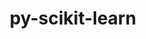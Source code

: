 ---
title: "py-scikit-learn"
layout: cache
categories: [package, develop-2025-01-19]
meta: {"versions": ["1.2.2", "1.6.1"], "compilers": ["gcc@=11.4.0", "gcc@=13.2.0", "gcc@=9.4.0", "oneapi@=2024.2.1"], "oss": ["ubuntu20.04", "ubuntu22.04", "ubuntu24.04"], "platforms": ["linux"], "targets": ["aarch64", "ppc64le", "x86_64_v3"], "stacks": ["e4s", "e4s-oneapi", "e4s-power", "ml-linux-aarch64-cpu", "ml-linux-aarch64-cuda", "ml-linux-x86_64-cpu", "ml-linux-x86_64-cuda", "ml-linux-x86_64-rocm", "root"], "num_specs": 13, "num_specs_by_stack": {"root": 13, "e4s-power": 2, "e4s": 3, "e4s-oneapi": 2, "ml-linux-aarch64-cuda": 3, "ml-linux-aarch64-cpu": 3, "ml-linux-x86_64-cuda": 3, "ml-linux-x86_64-cpu": 3, "ml-linux-x86_64-rocm": 2}}
spec_details: [{"hash": "5iophonr27am5vhkvaditcjbzubtyrb3", "compiler": "gcc@=9.4.0", "versions": ["1.6.1"], "os": "ubuntu20.04", "platform": "linux", "target": "ppc64le", "variants": ["build_system=python_pip"], "stacks": ["root", "e4s-power"], "size": "-", "tarball": "https://binaries.spack.io/develop-2025-01-19/build_cache/linux-ubuntu20.04-ppc64le/gcc-9.4.0/py-scikit-learn-1.6.1/linux-ubuntu20.04-ppc64le-gcc-9.4.0-py-scikit-learn-1.6.1-5iophonr27am5vhkvaditcjbzubtyrb3.spack"}, {"hash": "hdjrwsf44hij2j47l4nk7pfr43elizke", "compiler": "gcc@=9.4.0", "versions": ["1.6.1"], "os": "ubuntu20.04", "platform": "linux", "target": "ppc64le", "variants": ["build_system=python_pip"], "stacks": ["root", "e4s-power"], "size": "-", "tarball": "https://binaries.spack.io/develop-2025-01-19/build_cache/linux-ubuntu20.04-ppc64le/gcc-9.4.0/py-scikit-learn-1.6.1/linux-ubuntu20.04-ppc64le-gcc-9.4.0-py-scikit-learn-1.6.1-hdjrwsf44hij2j47l4nk7pfr43elizke.spack"}, {"hash": "2pdsfqmzj3eihukkfrobkdm2ncuwbbza", "compiler": "gcc@=11.4.0", "versions": ["1.6.1"], "os": "ubuntu22.04", "platform": "linux", "target": "x86_64_v3", "variants": ["build_system=python_pip"], "stacks": ["root", "e4s"], "size": "-", "tarball": "https://binaries.spack.io/develop-2025-01-19/build_cache/linux-ubuntu22.04-x86_64_v3/gcc-11.4.0/py-scikit-learn-1.6.1/linux-ubuntu22.04-x86_64_v3-gcc-11.4.0-py-scikit-learn-1.6.1-2pdsfqmzj3eihukkfrobkdm2ncuwbbza.spack"}, {"hash": "wcoaqqpgqwtjlmmbdvwzjoj27736xquw", "compiler": "gcc@=11.4.0", "versions": ["1.6.1"], "os": "ubuntu22.04", "platform": "linux", "target": "x86_64_v3", "variants": ["build_system=python_pip"], "stacks": ["root", "e4s"], "size": "-", "tarball": "https://binaries.spack.io/develop-2025-01-19/build_cache/linux-ubuntu22.04-x86_64_v3/gcc-11.4.0/py-scikit-learn-1.6.1/linux-ubuntu22.04-x86_64_v3-gcc-11.4.0-py-scikit-learn-1.6.1-wcoaqqpgqwtjlmmbdvwzjoj27736xquw.spack"}, {"hash": "pxfluylnbwllim464ceoh2xxnlw7e6py", "compiler": "gcc@=11.4.0", "versions": ["1.6.1"], "os": "ubuntu22.04", "platform": "linux", "target": "x86_64_v3", "variants": ["build_system=python_pip"], "stacks": ["root", "e4s"], "size": "-", "tarball": "https://binaries.spack.io/develop-2025-01-19/build_cache/linux-ubuntu22.04-x86_64_v3/gcc-11.4.0/py-scikit-learn-1.6.1/linux-ubuntu22.04-x86_64_v3-gcc-11.4.0-py-scikit-learn-1.6.1-pxfluylnbwllim464ceoh2xxnlw7e6py.spack"}, {"hash": "4keqqrsdi25fycbqq6drop2hwwhyud3p", "compiler": "oneapi@=2024.2.1", "versions": ["1.6.1"], "os": "ubuntu22.04", "platform": "linux", "target": "x86_64_v3", "variants": ["build_system=python_pip"], "stacks": ["e4s-oneapi", "root"], "size": "-", "tarball": "https://binaries.spack.io/develop-2025-01-19/build_cache/linux-ubuntu22.04-x86_64_v3/oneapi-2024.2.1/py-scikit-learn-1.6.1/linux-ubuntu22.04-x86_64_v3-oneapi-2024.2.1-py-scikit-learn-1.6.1-4keqqrsdi25fycbqq6drop2hwwhyud3p.spack"}, {"hash": "v2coknznedzn6t7irdjkv7gkcelo4xth", "compiler": "oneapi@=2024.2.1", "versions": ["1.6.1"], "os": "ubuntu22.04", "platform": "linux", "target": "x86_64_v3", "variants": ["build_system=python_pip"], "stacks": ["e4s-oneapi", "root"], "size": "-", "tarball": "https://binaries.spack.io/develop-2025-01-19/build_cache/linux-ubuntu22.04-x86_64_v3/oneapi-2024.2.1/py-scikit-learn-1.6.1/linux-ubuntu22.04-x86_64_v3-oneapi-2024.2.1-py-scikit-learn-1.6.1-v2coknznedzn6t7irdjkv7gkcelo4xth.spack"}, {"hash": "rfompsuhwllqledfp7eot7hc34tigukx", "compiler": "gcc@=13.2.0", "versions": ["1.6.1"], "os": "ubuntu24.04", "platform": "linux", "target": "aarch64", "variants": ["build_system=python_pip"], "stacks": ["ml-linux-aarch64-cuda", "root", "ml-linux-aarch64-cpu"], "size": "-", "tarball": "https://binaries.spack.io/develop-2025-01-19/build_cache/linux-ubuntu24.04-aarch64/gcc-13.2.0/py-scikit-learn-1.6.1/linux-ubuntu24.04-aarch64-gcc-13.2.0-py-scikit-learn-1.6.1-rfompsuhwllqledfp7eot7hc34tigukx.spack"}, {"hash": "rt76xhijjyoyiy25ntxeqgb5il3hf5p5", "compiler": "gcc@=13.2.0", "versions": ["1.2.2"], "os": "ubuntu24.04", "platform": "linux", "target": "aarch64", "variants": ["build_system=python_pip"], "stacks": ["ml-linux-aarch64-cuda", "root", "ml-linux-aarch64-cpu"], "size": "-", "tarball": "https://binaries.spack.io/develop-2025-01-19/build_cache/linux-ubuntu24.04-aarch64/gcc-13.2.0/py-scikit-learn-1.2.2/linux-ubuntu24.04-aarch64-gcc-13.2.0-py-scikit-learn-1.2.2-rt76xhijjyoyiy25ntxeqgb5il3hf5p5.spack"}, {"hash": "hd426j43ilqt6wzoofsedbrlcrrksxyw", "compiler": "gcc@=13.2.0", "versions": ["1.6.1"], "os": "ubuntu24.04", "platform": "linux", "target": "aarch64", "variants": ["build_system=python_pip"], "stacks": ["ml-linux-aarch64-cuda", "root", "ml-linux-aarch64-cpu"], "size": "-", "tarball": "https://binaries.spack.io/develop-2025-01-19/build_cache/linux-ubuntu24.04-aarch64/gcc-13.2.0/py-scikit-learn-1.6.1/linux-ubuntu24.04-aarch64-gcc-13.2.0-py-scikit-learn-1.6.1-hd426j43ilqt6wzoofsedbrlcrrksxyw.spack"}, {"hash": "ka6hvkfhug4iyrsupworbmyxc7gb2xyx", "compiler": "gcc@=13.2.0", "versions": ["1.6.1"], "os": "ubuntu24.04", "platform": "linux", "target": "x86_64_v3", "variants": ["build_system=python_pip"], "stacks": ["ml-linux-x86_64-cuda", "root", "ml-linux-x86_64-cpu"], "size": "-", "tarball": "https://binaries.spack.io/develop-2025-01-19/build_cache/linux-ubuntu24.04-x86_64_v3/gcc-13.2.0/py-scikit-learn-1.6.1/linux-ubuntu24.04-x86_64_v3-gcc-13.2.0-py-scikit-learn-1.6.1-ka6hvkfhug4iyrsupworbmyxc7gb2xyx.spack"}, {"hash": "ui7ecepkfa7azjtv2m2swvofebwzjsif", "compiler": "gcc@=13.2.0", "versions": ["1.2.2"], "os": "ubuntu24.04", "platform": "linux", "target": "x86_64_v3", "variants": ["build_system=python_pip"], "stacks": ["ml-linux-x86_64-cuda", "ml-linux-x86_64-rocm", "root", "ml-linux-x86_64-cpu"], "size": "-", "tarball": "https://binaries.spack.io/develop-2025-01-19/build_cache/linux-ubuntu24.04-x86_64_v3/gcc-13.2.0/py-scikit-learn-1.2.2/linux-ubuntu24.04-x86_64_v3-gcc-13.2.0-py-scikit-learn-1.2.2-ui7ecepkfa7azjtv2m2swvofebwzjsif.spack"}, {"hash": "vrapvzfb2kydtsfj63vcc6ynbvdw5fzm", "compiler": "gcc@=13.2.0", "versions": ["1.6.1"], "os": "ubuntu24.04", "platform": "linux", "target": "x86_64_v3", "variants": ["build_system=python_pip"], "stacks": ["ml-linux-x86_64-cuda", "ml-linux-x86_64-rocm", "root", "ml-linux-x86_64-cpu"], "size": "-", "tarball": "https://binaries.spack.io/develop-2025-01-19/build_cache/linux-ubuntu24.04-x86_64_v3/gcc-13.2.0/py-scikit-learn-1.6.1/linux-ubuntu24.04-x86_64_v3-gcc-13.2.0-py-scikit-learn-1.6.1-vrapvzfb2kydtsfj63vcc6ynbvdw5fzm.spack"}]
---